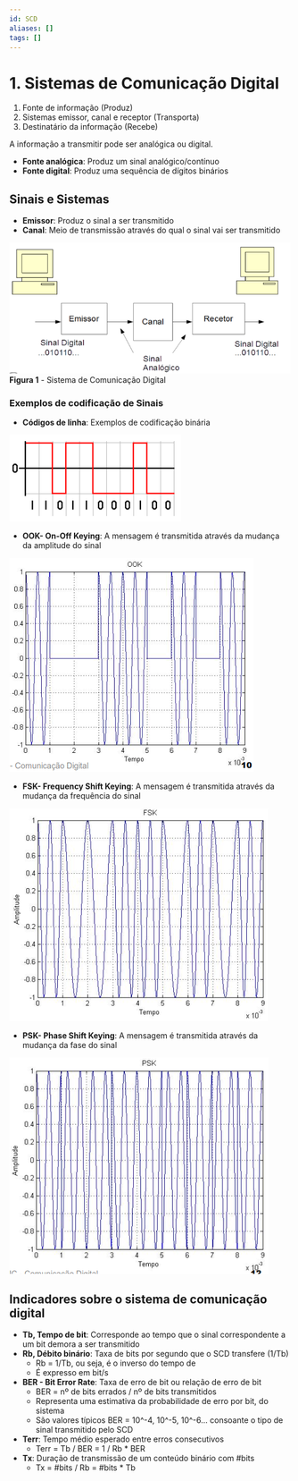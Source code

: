 ```yaml
---
id: SCD
aliases: []
tags: []
---
```


# 1. Sistemas de Comunicação Digital

1. Fonte de informação (Produz)
2. Sistemas emissor, canal e receptor (Transporta) 
3. Destinatário da informação (Recebe)

A informação a transmitir pode ser analógica ou digital.

- **Fonte analógica**: Produz um sinal analógico/contínuo
- **Fonte digital**: Produz uma sequência de dígitos binários

## Sinais e Sistemas

- **Emissor**: Produz o sinal a ser transmitido
- **Canal**: Meio de transmissão através do qual o sinal vai ser transmitido 

![Sistema de Comunicação Digital](./images/CD1.png)
**Figura 1** - Sistema de Comunicação Digital

### Exemplos de codificação de Sinais

- **Códigos de linha**: Exemplos de codificação binária 

![](./images/CD2.png)

- **OOK- On-Off Keying**: A mensagem é transmitida através da mudança da amplitude do sinal

![](./images/CD3.png)

- **FSK- Frequency Shift Keying**: A mensagem é transmitida através da mudança da frequência do sinal

![](./images/CD4.png)

- **PSK- Phase Shift Keying**: A mensagem é transmitida através da mudança da fase do sinal

![](./images/CD5.png)


## Indicadores sobre o sistema de comunicação digital

- **Tb, Tempo de bit**: Corresponde ao tempo que o sinal correspondente a um bit demora a ser transmitido
- **Rb, Débito binário**: Taxa de bits por segundo que o SCD transfere (1/Tb)
    - Rb = 1/Tb, ou seja, é o inverso do tempo de
    - É expresso em bit/s 
- **BER - Bit Error Rate**: Taxa de erro de bit ou relação de erro de bit
    - BER = nº de bits errados / nº de bits transmitidos
    - Representa uma estimativa da probabilidade de erro por bit, do sistema
    - São valores típicos BER = 10^-4, 10^-5, 10^-6... consoante o tipo de sinal transmitido pelo SCD
- **Terr**: Tempo médio esperado entre erros consecutivos
    - Terr = Tb / BER = 1 / Rb * BER
- **Tx**: Duração de transmissão de um conteúdo binário com #bits
    - Tx = #bits / Rb = #bits * Tb



